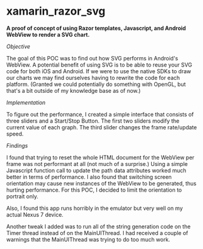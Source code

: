 xamarin_razor_svg
=================

**A proof of concept of using Razor templates, Javascript, and Android WebView to render a SVG chart.**

*Objective*

The goal of this POC was to find out how SVG performs in Android's WebView. A potential benefit of using SVG is to be able to reuse your SVG code for both iOS and Android. If we were to use the native SDKs to draw our charts we may find ourselves having to rewrite the code for each platform. (Granted we could potentially do something with OpenGL, but that's a bit outside of my knowledge base as of now.)

*Implementation*

To figure out the performance, I created a simple interface that consists of three sliders and a Start/Stop Button. The first two sliders modify the current value of each graph. The third slider changes the frame rate/update speed.

*Findings*

I found that trying to reset the whole HTML document for the WebView per frame was not performant at all (not much of a surprise.) Using a simple Javascript function call to update the path data attributes worked much better in terms of performance. I also found that switching screen orientation may cause new instances of the WebView to be generated, thus hurting performance. For this POC, I decided to limit the orientation to portrait only. 

Also, I found this app runs horribly in the emulator but very well on my actual Nexus 7 device.

Another tweak I added was to run all of the string generation code on the Timer thread instead of on the MainUIThread. I had received a couple of warnings that the MainUIThread was trying to do too much work. 

